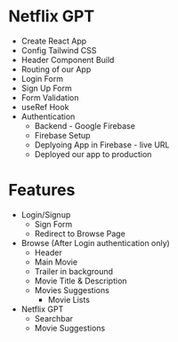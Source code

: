 # Netflix GPT

- Create React App
- Config Tailwind CSS
- Header Component Build
- Routing of our App
- Login Form
- Sign Up Form
- Form Validation
- useRef Hook
- Authentication
  - Backend - Google Firebase
  - Firebase Setup
  - Deplyoing App in Firebase - live URL
  - Deployed our app to production

# Features

- Login/Signup
  - Sign Form
  - Redirect to Browse Page
- Browse (After Login authentication only)
  - Header
  - Main Movie
  - Trailer in background
  - Movie Title & Description
  - Movies Suggestions
    - Movie Lists
- Netflix GPT
  - Searchbar
  - Movie Suggestions
